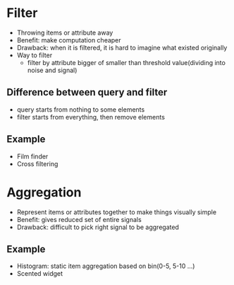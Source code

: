 # Filter
* Throwing items or attribute away
* Benefit: make computation cheaper
* Drawback: when it is filtered, it is hard to imagine what existed originally
* Way to filter
    * filter by attribute bigger of smaller than threshold value(dividing into noise and signal)
## Difference between query and filter
* query starts from nothing to some elements
* filter starts from everything, then remove elements
## Example
* Film finder
* Cross filtering

# Aggregation
* Represent items or attributes together to make things visually simple
* Benefit: gives reduced set of entire signals
* Drawback: difficult to pick right signal to be aggregated

## Example
* Histogram: static item aggregation based on bin(0-5, 5-10 ...)
* Scented widget